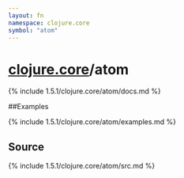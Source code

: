 ```yaml
---
layout: fn
namespace: clojure.core
symbol: "atom"
---
```


# [clojure.core](../)/atom

{% include 1.5.1/clojure.core/atom/docs.md %}

##Examples

{% include 1.5.1/clojure.core/atom/examples.md %}
## Source
{% include 1.5.1/clojure.core/atom/src.md %}

